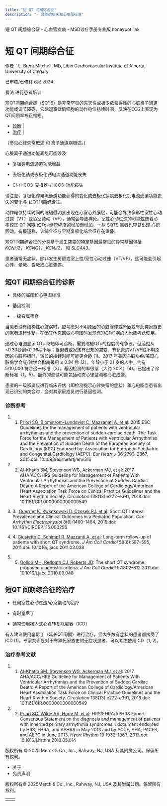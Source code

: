 ```yaml
---
title: "短 QT 间期综合征"
description: "- 具体的临床和心电图标准"
---
```


﻿短 QT 间期综合征 - 心血管疾病 - MSD诊疗手册专业版 honeypot link

# 短 QT 间期综合征

作者：L. Brent Mitchell, MD, Libin Cardiovascular Institute of Alberta, University of Calgary

已审核/已修订 6月 2024

看法 进行患者培训

短QT间期综合症（SQTS）是非常罕见的先天性或极少数获得性的心脏离子通道功能或调节障碍，它缩短室壁肌细胞的动作电位持续时间，反映在ECG上表现为QT间期率校正缩短。

- [诊断](#诊断_v75229128_zh) \|
- [治疗](#治疗_v75229148_zh) \|

（参见心律失常概述 和 离子通道病概述。)

心脏离子通道功能紊乱可能涉及

- 复极钾电流通道功能增益

- 去极化钠或去极化钙电流通道功能丧失

- Cl-/HCO3-交换器-/HCO3-功能丧失


请注意，复极化钾电流通道功能获得的变化或去极化钠或去极化钙电流通道功能丧失的变化与 长QT间期综合征。

动作电位持续时间的缩短最明显出现在心室心外膜层，可能会导致多形性室性心动过速（VT）或心室颤动（VF），通常会导致猝死。室性心动过速的可能性随着心率校正 QT 间期 (QTc) 缩短程度的增加而增加。一些 SQTS 患者也容易出现 心房颤动。有报道称，该综合征与早期复极化综合征存在重叠。

短QT间期综合征的分类基于发生突变的特定基因最常见的异常基因包括 _KCNH2_， _KCNQ1_， _KCNJ2_， 和 _SLC4A3_。

患者通常无症状，除非发生房颤或室上性/室性心动过速（VT/VF），这可能会引起心悸、晕厥、昏厥或心脏骤停。

## 短QT 间期综合征的诊断

- 具体的临床和心电图标准

- 基因检测

- 一级亲属筛查


当患者没有结构性心脏病时，应考虑对不明原因的心脏骤停或晕厥或有此类家族史的患者进行诊断。在因其他原因做心电图时发现有短QT间期的人也应考虑使用。

通过心电图显示 QTc 缩短即可诊断。需要缩短QTc的程度尚有争议，但范围从<0.30秒到≤0.36秒不等；当患者或家属有已知的突变、有记录的VT/VF或不明原因的心脏停搏时，较长的持续时间可能更合适 (1)。2017 年美国心脏协会/美国心脏病学会/心律学会指南采用 ≤ 0.34 秒 (2）。年龄小于 21 岁的人中，约有 5/10,000 符合这一标准（3）。基因检测的率很低（大约 20%）(4)。已提出了诊断标准（1、5）。额外的测试可能包括动态心律监测和心脏成像。

患者的一级家属应进行临床评估（即检测提示心律失常的症状）和心电图当患者出现已识别的突变时，会对其家庭成员进行基因检测。

### 诊断参考

1. 1. [Priori SG, Blomstrom-Lundqvist C, Mazzanati A, et al](https://pubmed.ncbi.nlm.nih.gov/26320108/): 2015 ESC Guidelines for the management of patients with ventricular arrhythmias and the prevention of sudden cardiac death: The Task Force for the Management of Patients with Ventricular Arrhythmias and the Prevention of Sudden Death of the European Society of Cardiology (ESC).Endorsed by: Association for European Paediatric and Congenital Cardiology (AEPC). _Eur Heart J_ 36:2793–2867, 2015.doi: 10.1093/eurheartj/ehv316

2. 2. [Al-Khatib SM, Stevenson WG, Ackerman MJ, et al](https://pubmed.ncbi.nlm.nih.gov/29084731/): 2017 AHA/ACC/HRS Guideline for Management of Patients With Ventricular Arrhythmias and the Prevention of Sudden Cardiac Death: A Report of the American College of Cardiology/American Heart Association Task Force on Clinical Practice Guidelines and the Heart Rhythm Society. _Circulation_ 138(13):e272–e391, 2018.doi: 10.1161/CIR.0000000000000549

3. 3.  [Guerrier K, Kwiatkowski D, Czosek RJ, et al](https://pubmed.ncbi.nlm.nih.gov/26386018/): Short QT Interval Prevalence and Clinical Outcomes in a Pediatric Population. _Circ Arrhythm Electrophysiol_ 8(6):1460–1464, 2015.doi: 10.1161/CIRCEP.115.003256

4. 4. [Giustetto C, Schimpf R, Mazzanti A, et al](https://pubmed.ncbi.nlm.nih.gov/21798421/): Long-term follow-up of patients with short QT syndrome. _J Am Coll Cardiol_ 58(6):587–595, 2011.doi: 10.1016/j.jacc.2011.03.038

5. 5. [Gollob MH, Redpath CJ, Roberts JD](https://pubmed.ncbi.nlm.nih.gov/21310316/): The short QT syndrome: proposed diagnostic criteria. _J Am Coll Cardiol_ 57:802–812.2011.doi: 10.1016/j.jacc.2010.09.048


## 短QT 间期综合征的治疗

- 任何室性心动过速/心室颤动的治疗

- 有时奎尼丁

- 通常使用植入式心律转复除颤器（ICD）


有人建议使用奎尼丁（延长QT间期）进行治疗，但大多数有症状的患者都接受了ICD (1)。专家共识是对于有猝死家族史的无症状患者，可以考虑使用ICD（1, 2)。

### 治疗参考文献

1. 1. [Al-Khatib SM, Stevenson WG, Ackerman MJ, et al](https://pubmed.ncbi.nlm.nih.gov/29084731/): 2017 AHA/ACC/HRS Guideline for Management of Patients With Ventricular Arrhythmias and the Prevention of Sudden Cardiac Death: A Report of the American College of Cardiology/American Heart Association Task Force on Clinical Practice Guidelines and the Heart Rhythm Society. _Circulation_ 138(13):e272–e391, 2018.doi: 10.1161/CIR.0000000000000549

2. 2. [Priori SG, Wilde AA, Horie M, et al](https://pubmed.ncbi.nlm.nih.gov/24011539/): HRS/EHRA/APHRS Expert Consensus Statement on the diagnosis and management of patients with inherited primary arrhythmia syndromes: : document endorsed by HRS, EHRA, and APHRS in May 2013 and by ACCF, AHA, PACES, and AEPC in June 2013. _Heart Rhythm_ 10:1932–1963, 2013.doi: 10.1016/j.hrthm.2013.05.014




版权所有 © 2025
Merck & Co., Inc., Rahway, NJ, USA 及其附属公司。保留所有权利。

- 关于
- 免责声明

版权所有© 2025Merck & Co., Inc., Rahway, NJ, USA 及其附属公司。保留所有权利。

|     |     |
| --- | --- |
|  |  |